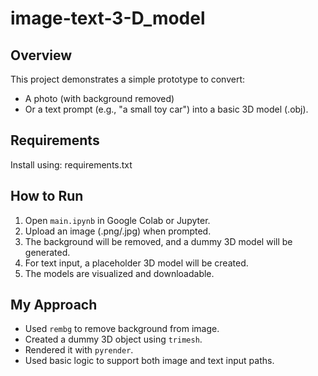 # image-text-3-D_model
## Overview
This project demonstrates a simple prototype to convert:
- A photo (with background removed)
- Or a text prompt (e.g., "a small toy car")
into a basic 3D model (.obj).

## Requirements
Install using:
requirements.txt

## How to Run
1. Open `main.ipynb` in Google Colab or Jupyter.
2. Upload an image (.png/.jpg) when prompted.
3. The background will be removed, and a dummy 3D model will be generated.
4. For text input, a placeholder 3D model will be created.
5. The models are visualized and downloadable.

## My Approach
- Used `rembg` to remove background from image.
- Created a dummy 3D object using `trimesh`.
- Rendered it with `pyrender`.
- Used basic logic to support both image and text input paths.
